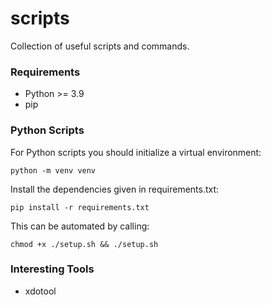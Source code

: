 # scripts

Collection of useful scripts and commands.

### Requirements

- Python >= 3.9
- pip

### Python Scripts

For Python scripts you should initialize a virtual environment:

`python -m venv venv`

Install the dependencies given in requirements.txt:

`pip install -r requirements.txt`

This can be automated by calling:

`chmod +x ./setup.sh && ./setup.sh`

### Interesting Tools

- xdotool
